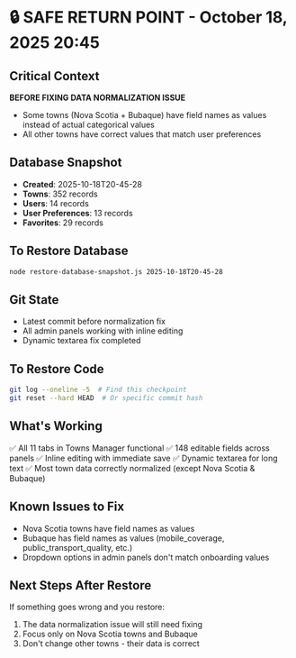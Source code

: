 # 🔒 SAFE RETURN POINT - October 18, 2025 20:45

## Critical Context
**BEFORE FIXING DATA NORMALIZATION ISSUE**
- Some towns (Nova Scotia + Bubaque) have field names as values instead of actual categorical values
- All other towns have correct values that match user preferences

## Database Snapshot
- **Created**: 2025-10-18T20-45-28
- **Towns**: 352 records
- **Users**: 14 records
- **User Preferences**: 13 records
- **Favorites**: 29 records

## To Restore Database
```bash
node restore-database-snapshot.js 2025-10-18T20-45-28
```

## Git State
- Latest commit before normalization fix
- All admin panels working with inline editing
- Dynamic textarea fix completed

## To Restore Code
```bash
git log --oneline -5  # Find this checkpoint
git reset --hard HEAD  # Or specific commit hash
```

## What's Working
✅ All 11 tabs in Towns Manager functional
✅ 148 editable fields across panels
✅ Inline editing with immediate save
✅ Dynamic textarea for long text
✅ Most town data correctly normalized (except Nova Scotia & Bubaque)

## Known Issues to Fix
- Nova Scotia towns have field names as values
- Bubaque has field names as values (mobile_coverage, public_transport_quality, etc.)
- Dropdown options in admin panels don't match onboarding values

## Next Steps After Restore
If something goes wrong and you restore:
1. The data normalization issue will still need fixing
2. Focus only on Nova Scotia towns and Bubaque
3. Don't change other towns - their data is correct